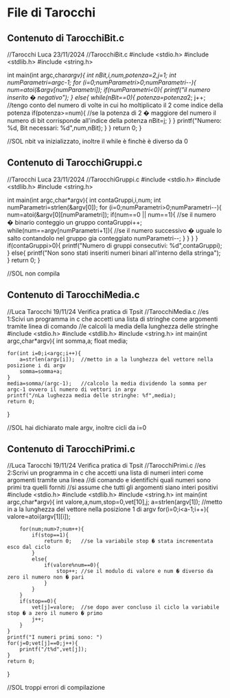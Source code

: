 # File di Tarocchi

## Contenuto di TarocchiBit.c

//Tarocchi Luca 23/11/2024
//TarocchiBit.c
#include <stdio.h>
#include <stdlib.h>
#include <string.h>

int main(int argc,char*argv){
	int nBit,i,num,potenza=2,j=1;
	int numParametri=argc-1;
	for (i=0;numParametri>0;numParametri--){
		num=atoi(&argv[numParametri]);
		if(numParametri<0){
			printf("il numero inserito � negativo");
		}
		else{
			while(nBit==0){
				potenza=potenza*2;
				j++;				//tengo conto del numero di volte in cui ho moltiplicato il 2 come indice della potenza
				if(potenza>=num){	//se la potenza di 2 � maggiore del numero il numero di bit corrisponde all'indice della potenza
					nBit=j;
				}
			}
			printf("Numero: %d, Bit necessari: %d",num,nBit);
		}
	}
	return 0;
}

//SOL nbit va inizializzato, inoltre il while è finchè è diverso da 0

## Contenuto di TarocchiGruppi.c

//Tarocchi Luca 23/11/2024
//TarocchiGruppi.c
#include <stdio.h>
#include <stdlib.h>
#include <string.h>

int main(int argc,char*argv){
	int contaGruppi,i,num;
	int numParametri=strlen(&argv[0]);
	for (i=0;numParametri>0;numParametri--){
		num=atoi(&argv[0][numParametri]);
		if(num==0 || num==1){	//se il numero � binario conteggio un gruppo
			contaGruppi++;
			while(num==argv[numParametri+1]){ //se il numero successivo � uguale lo salto contandolo nel gruppo gia conteggiato
				numParametri--;
				}
			}
		}
	}
	if(contaGruppi>0){
	printf("Numero di gruppi consecutivi: %d",contaGruppi);
	}
	else{
		printf("Non sono stati inseriti numeri binari all'interno della stringa");
	}
	return 0;
}

//SOL non compila
## Contenuto di TarocchiMedia.c

//Luca Tarocchi 19/11/24 Verifica pratica di Tpsit
//TarocchiMedia.c
//es 1:Scivi un programma in c che accetti una lista di stringhe come argomenti tramite linea di comando
//e calcoli la media della lunghezza delle stringhe
#include <stdio.h>
#include <stdlib.h>
#include <string.h>
int main(int argc,char*argv){
	int somma,a;
	float media;
	
	for(int i=0;i<argc;i++){
		a=strlen(argv[i]);	//metto in a la lunghezza del vettore nella posizione i di argv
		somma=somma+a;
	}
	media=somma/(argc-1);	//calcolo la media dividendo la somma per argc-1 ovvero il numero di vettori in argv
	printf("/nLa lughezza media delle stringhe: %f",media);
	return 0;
}

//SOL hai dichiarato male argv, inoltre cicli da i=0

## Contenuto di TarocchiPrimi.c

//Luca Tarocchi 19/11/24 Verifica pratica di Tpsit
//TarocchiPrimi.c
//es 2:Scrivi un programma in c che accetti una lista di numeri interi come argomenti tramite una linea 
//di comando e identifichi quali numeri sono primi tra quelli forniti
//si assume che tutti gli argomenti siano interi positivi
#include <stdio.h>
#include <stdlib.h>
#include <string.h>
int main(int argc,char*argv){
	int valore,a,num,stop=0,vet[10],j;
	a=strlen(argv[1]);	//metto in a la lunghezza del vettore nella posizione 1 di argv
	for(i=0;i<a-1;i++){
		valore=atoi(argv[1][i]); 
		
		for(num;num>7;num++){
			if(stop==1){
				return 0;	//se la variabile stop � stata incrementata esco dal ciclo
			}
			else{
				if(valore%num==0){
					stop++;	//se il modulo di valore e num � diverso da zero il numero non � pari
				}
			}
		}
		if(stop==0){
			vet[j]=valore; 	//se dopo aver concluso il ciclo la variabile stop � a zero il numero � primo
			j++;
		}
	}
	printf("I numeri primi sono: ")
	for(j=0;vet[j]==0;j++){
		printf("/t%d",vet[j]);
	}
	return 0;
}

//SOL troppi errori di compilazione
